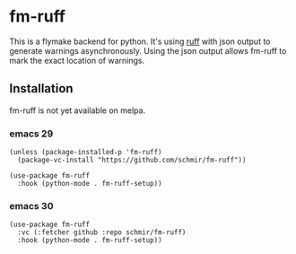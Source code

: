 # fm-ruff

This is a flymake backend for python. It's using [ruff](https://astral.sh/ruff)
with json output to generate warnings asynchronously.  Using the json output
allows fm-ruff to mark the exact location of warnings.

## Installation

fm-ruff is not yet available on melpa.

### emacs 29
``` emacs-lisp
(unless (package-installed-p 'fm-ruff)
  (package-vc-install "https://github.com/schmir/fm-ruff"))

(use-package fm-ruff
  :hook (python-mode . fm-ruff-setup))
```

### emacs 30
``` emacs-lisp
(use-package fm-ruff
  :vc (:fetcher github :repo schmir/fm-ruff)
  :hook (python-mode . fm-ruff-setup))
```
